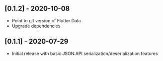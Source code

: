 ## [0.1.2] - 2020-10-08

 - Point to git version of Flutter Data
 - Upgrade dependencies

## [0.1.1] - 2020-07-29

 - Initial release with basic JSON:API serialization/deserialization features
